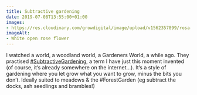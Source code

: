 ```yaml
---
title: Subtractive gardening
date: 2019-07-08T13:55:00+01:00
images: 
- https://res.cloudinary.com/growdigital/image/upload/v1562357899/rosa-rugosa-0A63905C.jpg
imageAlt: 
- White open rose flower
---
```


I watched a world, a woodland world, a Gardeners World, a while ago. They practised [#SubtractiveGardening](https://mobile.twitter.com/search?q=%23subtractivegardening), a term I have just this moment invented (of course, it’s already somewhere on the internet…). It’s a style of gardening where you let grow what you want to grow, minus the bits you don’t. Ideally suited to meadows & the #ForestGarden (eg subtract the docks, ash seedlings and brambles!)
